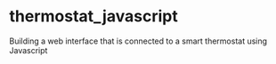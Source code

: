 thermostat_javascript
=====================

Building a web interface that is connected to a smart thermostat using Javascript
